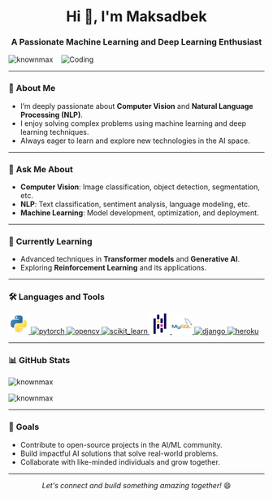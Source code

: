 <h1 align="center">Hi 👋, I'm Maksadbek</h1>
<h3 align="center">A Passionate Machine Learning and Deep Learning Enthusiast</h3>

<img align="right" alt="Coding" width="400" src="https://miro.medium.com/v2/resize:fit:786/format:webp/1*B4NL8NsOivEV0UUx8CdYZg.gif](https://miro.medium.com/v2/resize:fit:1280/1*B4NL8NsOivEV0UUx8CdYZg.gif">

<p align="left"> 
  <img src="https://komarev.com/ghpvc/?username=knownmax&label=Profile%20views&color=0e75b6&style=flat" alt="knownmax" /> 
</p>

---

### 🔭 **About Me**
- I’m deeply passionate about **Computer Vision** and **Natural Language Processing (NLP)**.
- I enjoy solving complex problems using machine learning and deep learning techniques.
- Always eager to learn and explore new technologies in the AI space.

---

### 💬 **Ask Me About**
- **Computer Vision**: Image classification, object detection, segmentation, etc.
- **NLP**: Text classification, sentiment analysis, language modeling, etc.
- **Machine Learning**: Model development, optimization, and deployment.

---

### 🌱 **Currently Learning**
- Advanced techniques in **Transformer models** and **Generative AI**.
- Exploring **Reinforcement Learning** and its applications.

---

### 🛠️ **Languages and Tools**
<p align="left">
  <a href="https://www.python.org" target="_blank" rel="noreferrer">
    <img src="https://raw.githubusercontent.com/devicons/devicon/master/icons/python/python-original.svg" alt="python" width="40" height="40"/>
  </a>
  <a href="https://pytorch.org/" target="_blank" rel="noreferrer">
    <img src="https://www.vectorlogo.zone/logos/pytorch/pytorch-icon.svg" alt="pytorch" width="40" height="40"/>
  </a>
  <a href="https://opencv.org/" target="_blank" rel="noreferrer">
    <img src="https://www.vectorlogo.zone/logos/opencv/opencv-icon.svg" alt="opencv" width="40" height="40"/>
  </a>
  <a href="https://scikit-learn.org/" target="_blank" rel="noreferrer">
    <img src="https://upload.wikimedia.org/wikipedia/commons/0/05/Scikit_learn_logo_small.svg" alt="scikit_learn" width="40" height="40"/>
  </a>
  <a href="https://pandas.pydata.org/" target="_blank" rel="noreferrer">
    <img src="https://raw.githubusercontent.com/devicons/devicon/2ae2a900d2f041da66e950e4d48052658d850630/icons/pandas/pandas-original.svg" alt="pandas" width="40" height="40"/>
  </a>
  <a href="https://www.mysql.com/" target="_blank" rel="noreferrer">
    <img src="https://raw.githubusercontent.com/devicons/devicon/master/icons/mysql/mysql-original-wordmark.svg" alt="mysql" width="40" height="40"/>
  </a>
  <a href="https://www.djangoproject.com/" target="_blank" rel="noreferrer">
    <img src="https://cdn.worldvectorlogo.com/logos/django.svg" alt="django" width="40" height="40"/>
  </a>
  <a href="https://heroku.com" target="_blank" rel="noreferrer">
    <img src="https://www.vectorlogo.zone/logos/heroku/heroku-icon.svg" alt="heroku" width="40" height="40"/>
  </a>
</p>

---

### 📊 **GitHub Stats**
<p align="left">
  <img align="center" src="https://github-readme-stats.vercel.app/api/top-langs?username=knownmax&show_icons=true&locale=en&layout=compact" alt="knownmax" />
</p>

<p align="left">
  <img align="center" src="https://github-readme-stats.vercel.app/api?username=knownmax&show_icons=true&locale=en" alt="knownmax" />
</p>

---

### 🎯 **Goals**
- Contribute to open-source projects in the AI/ML community.
- Build impactful AI solutions that solve real-world problems.
- Collaborate with like-minded individuals and grow together.

---

<p align="center"> 
  <i>Let's connect and build something amazing together!</i> 😄
</p>
